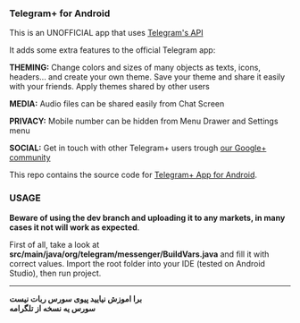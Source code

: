 ### Telegram+ for Android

This is an UNOFFICIAL app that uses [Telegram's API](https://core.telegram.org/api)

It adds some extra features to the official Telegram app:

**THEMING:**
Change colors and sizes of many objects as texts, icons, headers... and create your own theme.
Save your theme and share it easily with your friends.
Apply themes shared by other users

**MEDIA:** Audio files can be shared easily from Chat Screen

**PRIVACY:** Mobile number can be hidden from Menu Drawer and Settings menu

**SOCIAL:** Get in touch with other Telegram+ users trough [our Google+ community](https://plus.google.com/communities/106927015963860485525)

This repo contains the source code for [Telegram+ App for Android](https://play.google.com/store/apps/details?id=com.negaheno.mrtelegram).

### USAGE
**Beware of using the dev branch and uploading it to any markets, in many cases it not will work as expected**.

First of all, take a look at **src/main/java/org/telegram/messenger/BuildVars.java** and fill it with correct values.
Import the root folder into your IDE (tested on Android Studio), then run project.


<hr/>

<p dir="rtl">

<b> برا اموزش نیایید پیوی سورس ربات نیست</b>
<br/>
<b> سورس یه نسخه از تلگرامه </b>
</p>
